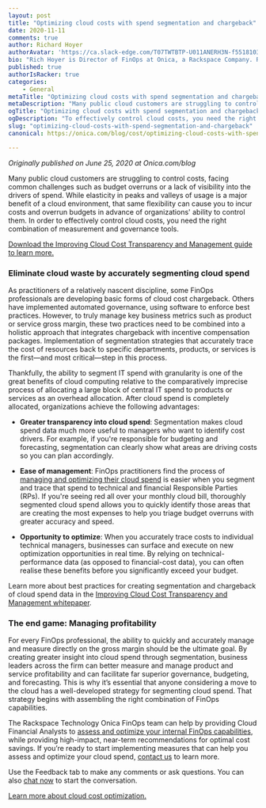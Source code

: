```yaml
---
layout: post
title: "Optimizing cloud costs with spend segmentation and chargeback"
date: 2020-11-11
comments: true
author: Richard Hoyer
authorAvatar: 'https://ca.slack-edge.com/T07TWTBTP-U011ANERH3N-f55181031d4b-512'
bio: "Rich Hoyer is Director of FinOps at Onica, a Rackspace Company. Rich began his career in finance, conducting valuation analysis of mergers and acquisitions. After business school, he began a career in technology, founding a small business to provide outsourced IT to other small businesses. He got his first exposure to the public cloud after he sold his business and conducted his first cloud migration at Zenoss. Since then, he has been combining his finance and technology experiences as practitioner in FinOps, first at Cloudability and subsequently at Onica."
published: true
authorIsRacker: true
categories:
    - General
metaTitle: "Optimizing cloud costs with spend segmentation and chargeback"
metaDescription: "Many public cloud customers are struggling to control costs, facing common challenges such as budget overruns or a lack of visibility into the drivers of spend. While elasticity in peaks and valleys of usage is a major benefit of a cloud environment, that same flexibility can cause you to incur costs and overrun budgets in advance of organizations’ ability to control them.  To effectively control cloud costs, you need the right combination of measurement and governance tools."
ogTitle: "Optimizing cloud costs with spend segmentation and chargeback"
ogDescription: "To effectively control cloud costs, you need the right combination of measurement and governance tools."
slug: "optimizing-cloud-costs-with-spend-segmentation-and-chargeback"
canonical: https://onica.com/blog/cost/optimizing-cloud-costs-with-spend-segmentation-chargeback/

---
```


*Originally published on June 25, 2020 at Onica.com/blog*

Many public cloud customers are struggling to control costs, facing common
challenges such as budget overruns or a lack of visibility into the drivers
of spend. While elasticity in peaks and valleys of usage is a major benefit
of a cloud environment, that same flexibility can cause you to incur costs
and overrun budgets in advance of organizations' ability to control
them. In order to effectively control cloud costs, you need the right
combination of measurement and governance tools.

<!--more-->

[Download the Improving Cloud Cost Transparency and Management guide to learn more.](https://insights.onica.com/improving-cloud-cost-transparency-management)

### Eliminate cloud waste by accurately segmenting cloud spend

As practitioners of a relatively nascent discipline, some FinOps professionals
are developing basic forms of cloud cost chargeback. Others have implemented
automated governance, using software to enforce best practices. However, to
truly manage key business metrics such as product or service gross
margin, these two practices need to be combined into a holistic approach that
integrates chargeback with incentive compensation packages. Implementation of
segmentation strategies that accurately trace the cost of resources back
to specific departments, products, or services is the first&mdash;and most
critical&mdash;step in this process.

Thankfully, the ability to segment IT spend with granularity is one of the
great benefits of cloud computing relative to the comparatively imprecise
process of allocating a large block of central IT spend to products or
services as an overhead allocation. After cloud spend is completely
allocated, organizations achieve the following advantages:

- **Greater transparency into cloud spend**: Segmentation makes cloud spend
  data much more useful to managers who want to identify cost drivers. For
  example, if you're responsible for budgeting and forecasting,
  segmentation can clearly show what areas are driving costs so you
  can plan accordingly.

- **Ease of management**: FinOps practitioners find the process of
  [managing and optimizing their cloud spend](https://onica.com/blog/cost/top-6-aws-cost-optimization-tips/)
  is easier when you segment and trace that spend to technical and financial
  Responsible Parties (RPs). If you're seeing red all over your monthly cloud
  bill, thoroughly segmented cloud spend allows you to quickly identify
  those areas that are creating the most expenses to help you triage budget
  overruns with greater accuracy and speed.

- **Opportunity to optimize**: When you accurately trace costs to individual
  technical managers, businesses can surface and execute on new optimization
  opportunities in real time. By relying on technical-performance data (as
  opposed to financial-cost data), you can often realise these benefits before
  you significantly exceed your budget.

Learn more about best practices for creating segmentation and chargeback of
cloud spend data in the
[Improving Cloud Cost Transparency and Management whitepaper](https://insights.onica.com/improving-cloud-cost-transparency-management).

### The end game: Managing profitability

For every FinOps professional, the ability to quickly and accurately manage and
measure directly on the gross margin should be the ultimate goal. By creating
greater insight into cloud spend through segmentation, business leaders across
the firm can better measure and manage product and service
profitability and can facilitate far superior governance, budgeting, and
forecasting. This is why it’s essential that anyone considering a move to the
cloud has a well-developed strategy for segmenting cloud spend. That strategy
begins with assembling the right combination of FinOps capabilities.

The Rackspace Technology Onica FinOps team can help by providing Cloud Financial Analysts to
[assess and optimize your internal FinOps capabilities](https://onica.com/services/cloud-cost-optimization/),
while providing high-impact, near-term recommendations for optimal cost savings. If you’re ready to start
implementing measures that can help you assess and optimize your
cloud spend, [contact us](https://onica.com/contact/) to learn more.

Use the Feedback tab to make any comments or ask questions. You can also
[chat now](https://www.rackspace.com/#chat) to start the conversation.

<a class="cta purple" id="cta" href="https://onica.com/services/cloud-cost-optimization/">Learn more about cloud cost optimization.</a>

